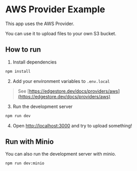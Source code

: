 # AWS Provider Example

This app uses the AWS Provider.

You can use it to upload files to your own S3 bucket.

## How to run

1. Install dependencies

```bash
npm install
```

2. Add your environment variables to `.env.local`

> See [https://edgestore.dev/docs/providers/aws](https://edgestore.dev/docs/providers/aws)

3. Run the development server

```bash
npm run dev
```

4. Open [http://localhost:3000](http://localhost:3000) and try to upload something!

## Run with Minio

You can also run the development server with minio.

```bash
npm run dev:minio
```

